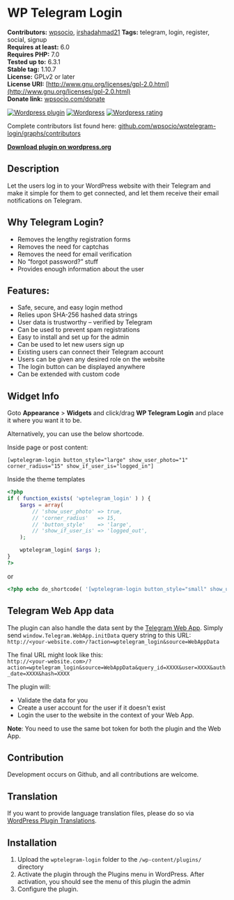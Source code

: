 # WP Telegram Login

**Contributors:** [wpsocio](https://github.com/wpsocio), [irshadahmad21](https://github.com/irshadahmad21)
**Tags:** telegram, login, register, social, signup  
**Requires at least:** 6.0  
**Requires PHP:** 7.0  
**Tested up to:** 6.3.1  
**Stable tag:** 1.10.7  
**License:** GPLv2 or later  
**License URI:** [http://www.gnu.org/licenses/gpl-2.0.html](http://www.gnu.org/licenses/gpl-2.0.html)  
**Donate link:** [wpsocio.com/donate](https://wpsocio.com/donate)

[![Wordpress plugin](https://img.shields.io/wordpress/plugin/v/wptelegram-login.svg)](https://wordpress.org/plugins/wptelegram-login/)
[![Wordpress](https://img.shields.io/wordpress/plugin/dt/wptelegram-login.svg)](https://wordpress.org/plugins/wptelegram-login/)
[![Wordpress rating](https://img.shields.io/wordpress/plugin/r/wptelegram-login.svg)](https://wordpress.org/plugins/wptelegram-login/)

Complete contributors list found here: [github.com/wpsocio/wptelegram-login/graphs/contributors](https://github.com/wpsocio/wptelegram-login/graphs/contributors)

**[Download plugin on wordpress.org](https://wordpress.org/plugins/wptelegram-login/)**

## Description

Let the users log in to your WordPress website with their Telegram and make it simple for them to get connected, and let them receive their email notifications on Telegram.

## Why Telegram Login?

- Removes the lengthy registration forms
- Removes the need for captchas
- Removes the need for email verification
- No “forgot password?” stuff
- Provides enough information about the user

## Features:

- Safe, secure, and easy login method
- Relies upon SHA-256 hashed data strings
- User data is trustworthy – verified by Telegram
- Can be used to prevent spam registrations
- Easy to install and set up for the admin
- Can be used to let new users sign up
- Existing users can connect their Telegram account
- Users can be given any desired role on the website
- The login button can be displayed anywhere
- Can be extended with custom code

## Widget Info

Goto **Appearance** > **Widgets** and click/drag **WP Telegram Login** and place it where you want it to be.

Alternatively, you can use the below shortcode.

Inside page or post content:

`[wptelegram-login button_style="large" show_user_photo="1" corner_radius="15" show_if_user_is="logged_in"]`

Inside the theme templates

```php
<?php
if ( function_exists( 'wptelegram_login' ) ) {
    $args = array(
        // 'show_user_photo' => true,
        // 'corner_radius'   => 15,
        // 'button_style'    => 'large',
        // 'show_if_user_is' => 'logged_out',
    );

    wptelegram_login( $args );
}
?>
```

or

```php
<?php echo do_shortcode( '[wptelegram-login button_style="small" show_user_photo="0" show_if_user_is="logged_in"]' ); ?>
```

## Telegram Web App data

The plugin can also handle the data sent by the [Telegram Web App](https://core.telegram.org/bots/webapps). Simply send `window.Telegram.WebApp.initData` query string to this URL: </br >
`http://<your-website.com>/?action=wptelegram_login&source=WebAppData`

The final URL might look like this: </br >
`http://<your-website.com>/?action=wptelegram_login&source=WebAppData&query_id=XXXX&user=XXXX&auth_date=XXXX&hash=XXXX`

The plugin will:

- Validate the data for you
- Create a user account for the user if it doesn't exist
- Login the user to the website in the context of your Web App.

**Note**: You need to use the same bot token for both the plugin and the Web App.

## Contribution

Development occurs on Github, and all contributions are welcome.

## Translation

If you want to provide language translation files, please do so via [WordPress Plugin Translations](https://translate.wordpress.org/projects/wp-plugins/wptelegram-login).

## Installation

1. Upload the `wptelegram-login` folder to the `/wp-content/plugins/` directory
2. Activate the plugin through the Plugins menu in WordPress. After activation, you should see the menu of this plugin the admin
3. Configure the plugin.
